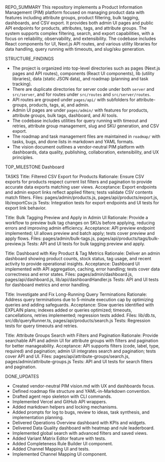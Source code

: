 REPO_SUMMARY
This repository implements a Product Information Management (PIM) platform focused on managing product data with features including attribute groups, product filtering, bulk tagging, dashboards, and CSV export. It provides both admin UI pages and public API endpoints for products, attributes, tags, and attribute groups. The system supports complex filtering, search, and export capabilities, with a focus on reliability, observability, and extensibility. The codebase includes React components for UI, Next.js API routes, and various utility libraries for data handling, query running with timeouts, and slug/sku generation.

STRUCTURE_FINDINGS
- The project is organized into top-level directories such as pages (Next.js pages and API routes), components (React UI components), lib (utility libraries), data (static JSON data), and roadmap (planning and task tracking).
- There are duplicate directories for server code under both `server` and `src/server`, and for routes under `src/routes` and `src/server/routes`.
- API routes are grouped under `pages/api/` with subfolders for attribute-groups, products, tags, ai, and admin.
- Admin UI pages are under `pages/admin/` with features for products, attribute groups, bulk tags, dashboard, and AI tools.
- The codebase includes utilities for query running with timeout and retries, attribute group management, slug and SKU generation, and CSV export.
- The roadmap and task management files are maintained in `roadmap/` with tasks, bugs, and done lists in markdown and YAML formats.
- The vision document outlines a vendor-neutral PIM platform with dashboards, data quality, publishing, collaboration, extensibility, and UX principles.

TOP_MILESTONE
Dashboard

TASKS
Title: Filtered CSV Export for Products
Rationale: Ensure CSV exports for products respect current list filters and pagination to provide accurate data exports matching user views.
Acceptance: Export endpoints and admin export links reflect applied filters; tests validate CSV contents match filters.
Files: pages/admin/products.js, pages/api/products/export.js, lib/exportCsv.js
Tests: Integration tests for export endpoints and UI tests for export link behavior.

Title: Bulk Tagging Preview and Apply in Admin UI
Rationale: Provide a workflow to preview bulk tag changes on SKUs before applying, reducing errors and improving admin efficiency.
Acceptance: API preview endpoint implemented; UI allows preview and batch apply; tests cover preview and apply flows.
Files: pages/admin/bulk-tags.js, pages/api/products/tags/bulk-preview.js
Tests: API and UI tests for bulk tagging preview and apply.

Title: Dashboard with Key Product & Tag Metrics
Rationale: Deliver an admin dashboard showing product counts, stock status, tag usage, and recent activity to provide operational insights.
Acceptance: Dashboard UI implemented with API aggregation, caching, error handling; tests cover data correctness and error states.
Files: pages/admin/dashboard.js, pages/api/dashboard.js, lib/api/dashboardHandler.js
Tests: API and UI tests for dashboard metrics and error handling.

Title: Investigate and Fix Long-Running Query Terminations
Rationale: Address query terminations due to 5-minute execution cap by optimizing queries and adding safeguards.
Acceptance: Slow queries identified with EXPLAIN plans; indexes added or queries optimized; timeouts, cancellations, retries implemented; regression tests added.
Files: lib/db.ts, src/db/queryRunner.ts, pages/api/products/search.js
Tests: Regression tests for query timeouts and retries.

Title: Attribute Groups Search with Filters and Pagination
Rationale: Provide searchable API and admin UI for attribute groups with filters and pagination for better manageability.
Acceptance: API supports filters (code, label, type, required) and pagination; admin UI integrates search and pagination; tests cover API and UI.
Files: pages/api/attribute-groups/search.js, pages/admin/attribute-groups.js
Tests: API and UI tests for search filters and pagination.

DONE_UPDATES
- Created vendor-neutral PIM vision.md with UX and dashboards focus.
- Defined roadmap file structure and YAML-in-Markdown convention.
- Drafted agent repo skeleton with CLI commands.
- Implemented Vercel and GitHub API wrappers.
- Added markdown helpers and locking mechanisms.
- Added prompts for log to bugs, review to ideas, task synthesis, and implementation planning.
- Delivered Operations Overview dashboard with KPIs and widgets.
- Delivered Data Quality dashboard with heatmap and rule leaderboard.
- Implemented global search with advanced filters and saved views.
- Added Variant Matrix Editor feature with tests.
- Added Completeness Rule Builder UI component.
- Added Channel Mapping UI and tests.
- Implemented Channel Mapping UI component.

